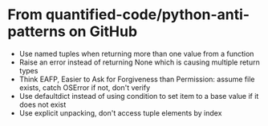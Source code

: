 # From quantified-code/python-anti-patterns on GitHub

- Use named tuples when returning more than one value from a function
- Raise an error instead of returning None which is causing multiple return types
- Think EAFP, Easier to Ask for Forgiveness than Permission: assume file exists, catch OSError if not, don't verify
- Use defaultdict instead of using condition to set item to a base value if it does not exist
- Use explicit unpacking, don't access tuple elements by index
